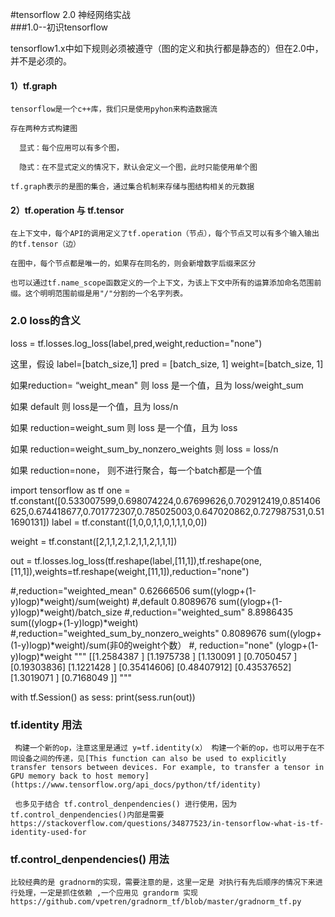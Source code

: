 #tensorflow 2.0 神经网络实战  
###1.0--初识tensorflow  

tensorflow1.x中如下规则必须被遵守（图的定义和执行都是静态的）但在2.0中，并不是必须的。  

#### 1）tf.graph  
    
    tensorflow是一个c++库，我们只是使用pyhon来构造数据流    
    
    存在两种方式构建图  
      
      显式：每个应用可以有多个图，  
      
      隐式：在不显式定义的情况下，默认会定义一个图，此时只能使用单个图   
    
    tf.graph表示的是图的集合，通过集合机制来存储与图结构相关的元数据 

#### 2）tf.operation 与 tf.tensor  
    
    在上下文中，每个API的调用定义了tf.operation（节点），每个节点又可以有多个输入输出的tf.tensor（边）
    
    在图中，每个节点都是唯一的，如果存在同名的，则会新增数字后缀来区分
    
    也可以通过tf.name_scope函数定义的一个上下文，为该上下文中所有的运算添加命名范围前缀。这个明明范围前缀是用"/"分割的一个名字列表。


### 2.0 loss的含义

   loss =  tf.losses.log_loss(label,pred,weight,reduction="none")
    
   这里，假设 label=[batch_size,1]    pred = [batch_size, 1]   weight=[batch_size, 1]
   
   如果reduction= “weight_mean"    则   loss 是一个值，且为     loss/weight_sum
   
   如果 default       则 loss是一个值，且为 loss/n
   
   如果 reduction=weight_sum     则 loss 是一个值，且为 loss
   
   如果 reduction=weight_sum_by_nonzero_weights    则 loss = loss/n
   
   如果 reduction=none，    则不进行聚合，每一个batch都是一个值
   
   
import tensorflow as tf
one = tf.constant([0.533007599,0.698074224,0.67699626,0.702912419,0.851406625,0.674418677,0.701772307,0.785025003,0.647020862,0.727987531,0.511690131])
label = tf.constant([1,0,0,1,1,0,1,1,1,0,0])

weight = tf.constant([2,1,1,2,1.2,1,1,2,1,1,1])

out = tf.losses.log_loss(tf.reshape(label,[11,1]),tf.reshape(one,[11,1]),weights=tf.reshape(weight,[11,1]),reduction="none")

#,reduction="weighted_mean" 0.62666506         sum((ylogp+(1-y)logp)*weight)/sum(weight)
#,default 0.8089676                            sum((ylogp+(1-y)logp)*weight)/batch_size
#,reduction="weighted_sum" 8.8986435           sum((ylogp+(1-y)logp)*weight)
#,reduction="weighted_sum_by_nonzero_weights"   0.8089676     sum((ylogp+(1-y)logp)*weight)/sum(非0的weight个数）
#, reduction="none"                            (ylogp+(1-y)logp)*weight
"""
[[1.2584387 ]
[1.1975738 ]
 [1.130091  ]
 [0.7050457 ]
 [0.19303836]
 [1.1221428 ]
 [0.35414606]
 [0.48407912]
 [0.43537652]
 [1.3019071 ]
 [0.7168049 ]]
"""

with tf.Session() as sess:
    print(sess.run(out))


### tf.identity 用法

     构建一个新的op，注意这里是通过 y=tf.identity(x） 构建一个新的op，也可以用于在不同设备之间的传递，见[This function can also be used to explicitly transfer tensors between devices. For example, to transfer a tensor in GPU memory back to host memory](https://www.tensorflow.org/api_docs/python/tf/identity)
     
     也多见于结合 tf.control_denpendencies() 进行使用，因为tf.control_denpendencies()内部是需要  https://stackoverflow.com/questions/34877523/in-tensorflow-what-is-tf-identity-used-for

###  tf.control_denpendencies()  用法
    比较经典的是 gradnorm的实现，需要注意的是，这里一定是 对执行有先后顺序的情况下来进行处理，一定是抓住依赖 ,一个应用见 grandorm 实现https://github.com/vpetren/gradnorm_tf/blob/master/gradnorm_tf.py
    
   
   
   
   
